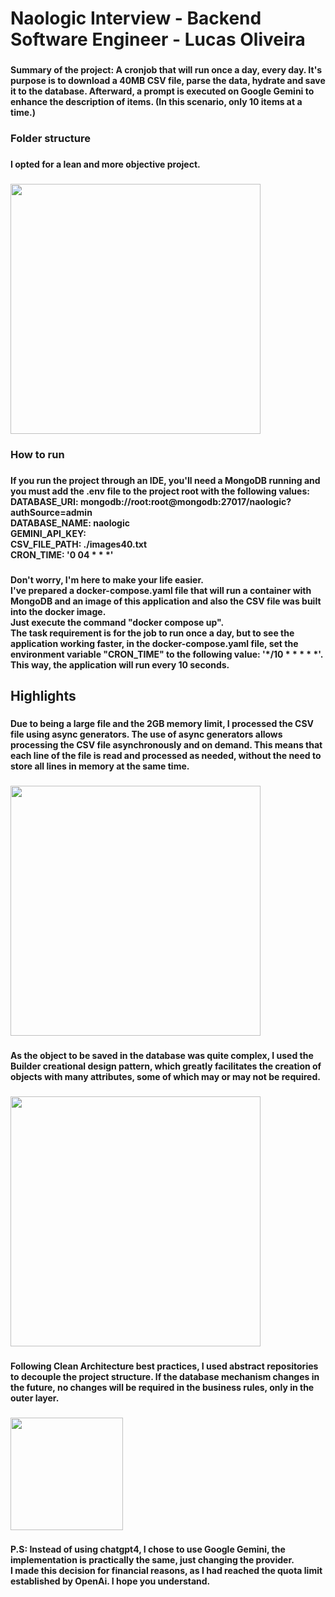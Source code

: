 <h1 align="left">Naologic Interview - Backend Software Engineer - Lucas Oliveira</h1>

###

<h4 align="left">Summary of the project: A cronjob that will run once a day, every day. It's purpose is to download a 40MB CSV file, parse the data, hydrate and save it to the database. Afterward, a prompt is executed on Google Gemini to enhance the description of items. (In this scenario, only 10 items at a time.)</h4>

###

<h3 align="left">Folder structure</h3>

###

<h4 align="left">I opted for a lean and more objective project.</h4>

###

<div align="left">
  <img height="400" src="https://storage.googleapis.com/bucket-lucas-oliveira-se-portfolio/folder_structure.png"  />
</div>

###

<h3 align="left">How to run</h3>

###

<h4 align="left">If you run the project through an IDE, you'll need a MongoDB running and you must add the .env file to the project root with the following values:<br>DATABASE_URI: mongodb://root:root@mongodb:27017/naologic?authSource=admin<br>      DATABASE_NAME: naologic<br>      GEMINI_API_KEY:<br>      CSV_FILE_PATH: ./images40.txt<br>      CRON_TIME: '0 04 * * *'</h4>

###

<h4 align="left">Don't worry, I'm here to make your life easier.<br>I've prepared a docker-compose.yaml file that will run a container with MongoDB and an image of this application and also the CSV file was built into the docker image.<br>Just execute the command "docker compose up".<br>The task requirement is for the job to run once a day, but to see the application working faster, in the docker-compose.yaml file, set the environment variable "CRON_TIME" to the following value: '*/10 * * * * *'. This way, the application will run every 10 seconds.</h4>

###

<h2 align="left">Highlights</h2>

###

<h4 align="left">Due to being a large file and the 2GB memory limit, I processed the CSV file using async generators. The use of async generators allows processing the CSV file asynchronously and on demand. This means that each line of the file is read and processed as needed, without the need to store all lines in memory at the same time.</h4>

###

<div align="left">
  <img height="400" src="https://storage.googleapis.com/bucket-lucas-oliveira-se-portfolio/async_generators.png"  />
</div>

###

<h4 align="left">As the object to be saved in the database was quite complex, I used the Builder creational design pattern, which greatly facilitates the creation of objects with many attributes, some of which may or may not be required.</h4>

###

<div align="left">
  <img height="400" src="https://storage.googleapis.com/bucket-lucas-oliveira-se-portfolio/product_builder.png"  />
</div>

###

<h4 align="left">Following Clean Architecture best practices, I used abstract repositories to decouple the project structure. If the database mechanism changes in the future, no changes will be required in the business rules, only in the outer layer.</h4>

###

<div align="left">
  <img height="180" src="https://storage.googleapis.com/bucket-lucas-oliveira-se-portfolio/abstract_repository.png"  />
</div>

###

<h4 align="left">P.S: Instead of using chatgpt4, I chose to use Google Gemini, the implementation is practically the same, just changing the provider.<br>I made this decision for financial reasons, as I had reached the quota limit established by OpenAi. I hope you understand.</h4>

###
